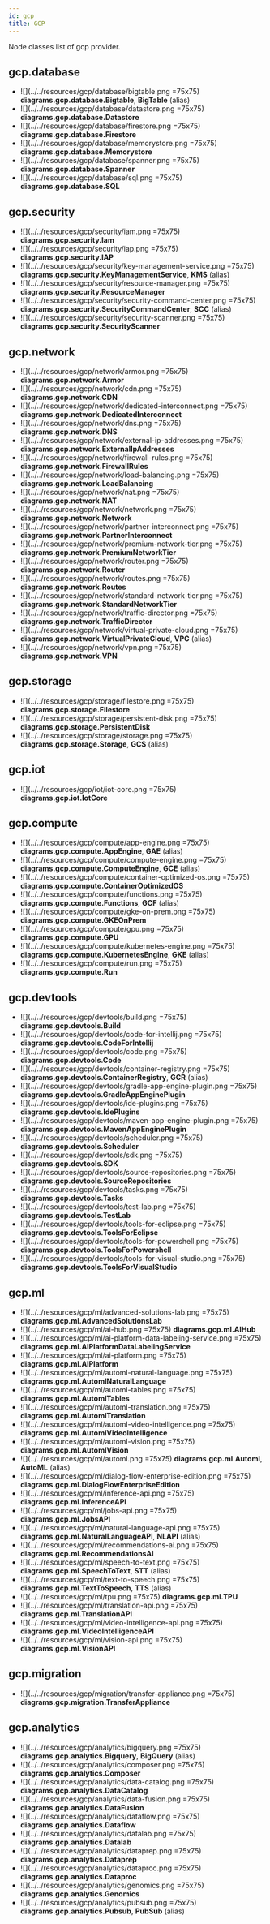 ```yaml
---
id: gcp
title: GCP
---
```


Node classes list of gcp provider.

## gcp.database

- ![](../../resources/gcp/database/bigtable.png =75x75) **diagrams.gcp.database.Bigtable**, **BigTable** (alias)
- ![](../../resources/gcp/database/datastore.png =75x75) **diagrams.gcp.database.Datastore**
- ![](../../resources/gcp/database/firestore.png =75x75) **diagrams.gcp.database.Firestore**
- ![](../../resources/gcp/database/memorystore.png =75x75) **diagrams.gcp.database.Memorystore**
- ![](../../resources/gcp/database/spanner.png =75x75) **diagrams.gcp.database.Spanner**
- ![](../../resources/gcp/database/sql.png =75x75) **diagrams.gcp.database.SQL**

## gcp.security

- ![](../../resources/gcp/security/iam.png =75x75) **diagrams.gcp.security.Iam**
- ![](../../resources/gcp/security/iap.png =75x75) **diagrams.gcp.security.IAP**
- ![](../../resources/gcp/security/key-management-service.png =75x75) **diagrams.gcp.security.KeyManagementService**, **KMS** (alias)
- ![](../../resources/gcp/security/resource-manager.png =75x75) **diagrams.gcp.security.ResourceManager**
- ![](../../resources/gcp/security/security-command-center.png =75x75) **diagrams.gcp.security.SecurityCommandCenter**, **SCC** (alias)
- ![](../../resources/gcp/security/security-scanner.png =75x75) **diagrams.gcp.security.SecurityScanner**

## gcp.network

- ![](../../resources/gcp/network/armor.png =75x75) **diagrams.gcp.network.Armor**
- ![](../../resources/gcp/network/cdn.png =75x75) **diagrams.gcp.network.CDN**
- ![](../../resources/gcp/network/dedicated-interconnect.png =75x75) **diagrams.gcp.network.DedicatedInterconnect**
- ![](../../resources/gcp/network/dns.png =75x75) **diagrams.gcp.network.DNS**
- ![](../../resources/gcp/network/external-ip-addresses.png =75x75) **diagrams.gcp.network.ExternalIpAddresses**
- ![](../../resources/gcp/network/firewall-rules.png =75x75) **diagrams.gcp.network.FirewallRules**
- ![](../../resources/gcp/network/load-balancing.png =75x75) **diagrams.gcp.network.LoadBalancing**
- ![](../../resources/gcp/network/nat.png =75x75) **diagrams.gcp.network.NAT**
- ![](../../resources/gcp/network/network.png =75x75) **diagrams.gcp.network.Network**
- ![](../../resources/gcp/network/partner-interconnect.png =75x75) **diagrams.gcp.network.PartnerInterconnect**
- ![](../../resources/gcp/network/premium-network-tier.png =75x75) **diagrams.gcp.network.PremiumNetworkTier**
- ![](../../resources/gcp/network/router.png =75x75) **diagrams.gcp.network.Router**
- ![](../../resources/gcp/network/routes.png =75x75) **diagrams.gcp.network.Routes**
- ![](../../resources/gcp/network/standard-network-tier.png =75x75) **diagrams.gcp.network.StandardNetworkTier**
- ![](../../resources/gcp/network/traffic-director.png =75x75) **diagrams.gcp.network.TrafficDirector**
- ![](../../resources/gcp/network/virtual-private-cloud.png =75x75) **diagrams.gcp.network.VirtualPrivateCloud**, **VPC** (alias)
- ![](../../resources/gcp/network/vpn.png =75x75) **diagrams.gcp.network.VPN**

## gcp.storage

- ![](../../resources/gcp/storage/filestore.png =75x75) **diagrams.gcp.storage.Filestore**
- ![](../../resources/gcp/storage/persistent-disk.png =75x75) **diagrams.gcp.storage.PersistentDisk**
- ![](../../resources/gcp/storage/storage.png =75x75) **diagrams.gcp.storage.Storage**, **GCS** (alias)

## gcp.iot

- ![](../../resources/gcp/iot/iot-core.png =75x75) **diagrams.gcp.iot.IotCore**

## gcp.compute

- ![](../../resources/gcp/compute/app-engine.png =75x75) **diagrams.gcp.compute.AppEngine**, **GAE** (alias)
- ![](../../resources/gcp/compute/compute-engine.png =75x75) **diagrams.gcp.compute.ComputeEngine**, **GCE** (alias)
- ![](../../resources/gcp/compute/container-optimized-os.png =75x75) **diagrams.gcp.compute.ContainerOptimizedOS**
- ![](../../resources/gcp/compute/functions.png =75x75) **diagrams.gcp.compute.Functions**, **GCF** (alias)
- ![](../../resources/gcp/compute/gke-on-prem.png =75x75) **diagrams.gcp.compute.GKEOnPrem**
- ![](../../resources/gcp/compute/gpu.png =75x75) **diagrams.gcp.compute.GPU**
- ![](../../resources/gcp/compute/kubernetes-engine.png =75x75) **diagrams.gcp.compute.KubernetesEngine**, **GKE** (alias)
- ![](../../resources/gcp/compute/run.png =75x75) **diagrams.gcp.compute.Run**

## gcp.devtools

- ![](../../resources/gcp/devtools/build.png =75x75) **diagrams.gcp.devtools.Build**
- ![](../../resources/gcp/devtools/code-for-intellij.png =75x75) **diagrams.gcp.devtools.CodeForIntellij**
- ![](../../resources/gcp/devtools/code.png =75x75) **diagrams.gcp.devtools.Code**
- ![](../../resources/gcp/devtools/container-registry.png =75x75) **diagrams.gcp.devtools.ContainerRegistry**, **GCR** (alias)
- ![](../../resources/gcp/devtools/gradle-app-engine-plugin.png =75x75) **diagrams.gcp.devtools.GradleAppEnginePlugin**
- ![](../../resources/gcp/devtools/ide-plugins.png =75x75) **diagrams.gcp.devtools.IdePlugins**
- ![](../../resources/gcp/devtools/maven-app-engine-plugin.png =75x75) **diagrams.gcp.devtools.MavenAppEnginePlugin**
- ![](../../resources/gcp/devtools/scheduler.png =75x75) **diagrams.gcp.devtools.Scheduler**
- ![](../../resources/gcp/devtools/sdk.png =75x75) **diagrams.gcp.devtools.SDK**
- ![](../../resources/gcp/devtools/source-repositories.png =75x75) **diagrams.gcp.devtools.SourceRepositories**
- ![](../../resources/gcp/devtools/tasks.png =75x75) **diagrams.gcp.devtools.Tasks**
- ![](../../resources/gcp/devtools/test-lab.png =75x75) **diagrams.gcp.devtools.TestLab**
- ![](../../resources/gcp/devtools/tools-for-eclipse.png =75x75) **diagrams.gcp.devtools.ToolsForEclipse**
- ![](../../resources/gcp/devtools/tools-for-powershell.png =75x75) **diagrams.gcp.devtools.ToolsForPowershell**
- ![](../../resources/gcp/devtools/tools-for-visual-studio.png =75x75) **diagrams.gcp.devtools.ToolsForVisualStudio**

## gcp.ml

- ![](../../resources/gcp/ml/advanced-solutions-lab.png =75x75) **diagrams.gcp.ml.AdvancedSolutionsLab**
- ![](../../resources/gcp/ml/ai-hub.png =75x75) **diagrams.gcp.ml.AIHub**
- ![](../../resources/gcp/ml/ai-platform-data-labeling-service.png =75x75) **diagrams.gcp.ml.AIPlatformDataLabelingService**
- ![](../../resources/gcp/ml/ai-platform.png =75x75) **diagrams.gcp.ml.AIPlatform**
- ![](../../resources/gcp/ml/automl-natural-language.png =75x75) **diagrams.gcp.ml.AutomlNaturalLanguage**
- ![](../../resources/gcp/ml/automl-tables.png =75x75) **diagrams.gcp.ml.AutomlTables**
- ![](../../resources/gcp/ml/automl-translation.png =75x75) **diagrams.gcp.ml.AutomlTranslation**
- ![](../../resources/gcp/ml/automl-video-intelligence.png =75x75) **diagrams.gcp.ml.AutomlVideoIntelligence**
- ![](../../resources/gcp/ml/automl-vision.png =75x75) **diagrams.gcp.ml.AutomlVision**
- ![](../../resources/gcp/ml/automl.png =75x75) **diagrams.gcp.ml.Automl**, **AutoML** (alias)
- ![](../../resources/gcp/ml/dialog-flow-enterprise-edition.png =75x75) **diagrams.gcp.ml.DialogFlowEnterpriseEdition**
- ![](../../resources/gcp/ml/inference-api.png =75x75) **diagrams.gcp.ml.InferenceAPI**
- ![](../../resources/gcp/ml/jobs-api.png =75x75) **diagrams.gcp.ml.JobsAPI**
- ![](../../resources/gcp/ml/natural-language-api.png =75x75) **diagrams.gcp.ml.NaturalLanguageAPI**, **NLAPI** (alias)
- ![](../../resources/gcp/ml/recommendations-ai.png =75x75) **diagrams.gcp.ml.RecommendationsAI**
- ![](../../resources/gcp/ml/speech-to-text.png =75x75) **diagrams.gcp.ml.SpeechToText**, **STT** (alias)
- ![](../../resources/gcp/ml/text-to-speech.png =75x75) **diagrams.gcp.ml.TextToSpeech**, **TTS** (alias)
- ![](../../resources/gcp/ml/tpu.png =75x75) **diagrams.gcp.ml.TPU**
- ![](../../resources/gcp/ml/translation-api.png =75x75) **diagrams.gcp.ml.TranslationAPI**
- ![](../../resources/gcp/ml/video-intelligence-api.png =75x75) **diagrams.gcp.ml.VideoIntelligenceAPI**
- ![](../../resources/gcp/ml/vision-api.png =75x75) **diagrams.gcp.ml.VisionAPI**

## gcp.migration

- ![](../../resources/gcp/migration/transfer-appliance.png =75x75) **diagrams.gcp.migration.TransferAppliance**

## gcp.analytics

- ![](../../resources/gcp/analytics/bigquery.png =75x75) **diagrams.gcp.analytics.Bigquery**, **BigQuery** (alias)
- ![](../../resources/gcp/analytics/composer.png =75x75) **diagrams.gcp.analytics.Composer**
- ![](../../resources/gcp/analytics/data-catalog.png =75x75) **diagrams.gcp.analytics.DataCatalog**
- ![](../../resources/gcp/analytics/data-fusion.png =75x75) **diagrams.gcp.analytics.DataFusion**
- ![](../../resources/gcp/analytics/dataflow.png =75x75) **diagrams.gcp.analytics.Dataflow**
- ![](../../resources/gcp/analytics/datalab.png =75x75) **diagrams.gcp.analytics.Datalab**
- ![](../../resources/gcp/analytics/dataprep.png =75x75) **diagrams.gcp.analytics.Dataprep**
- ![](../../resources/gcp/analytics/dataproc.png =75x75) **diagrams.gcp.analytics.Dataproc**
- ![](../../resources/gcp/analytics/genomics.png =75x75) **diagrams.gcp.analytics.Genomics**
- ![](../../resources/gcp/analytics/pubsub.png =75x75) **diagrams.gcp.analytics.Pubsub**, **PubSub** (alias)
